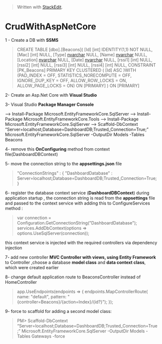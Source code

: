 > Written with [StackEdit](https://stackedit.io/).
# **CrudWithAspNetCore**

1 -  Create a DB with **SSMS**

>CREATE TABLE [dbo].[Beacons](
	[Id] [int] IDENTITY(1,1) NOT NULL,
	[Mac] [int] NULL,
	[Type] [nvarchar](100) NULL,
	[Name] [nvarchar](100) NULL,
	[Location] [nvarchar](100) NULL,
	[Date] [nvarchar](100) NULL,
	[rssi1] [int] NULL,
	[rssi2] [int] NULL,
	[rssi3] [int] NULL,
	[rssi4] [int] NULL,
 CONSTRAINT [PK_Beacons] PRIMARY KEY CLUSTERED 
(
	[Id] ASC
)WITH (PAD_INDEX = OFF, STATISTICS_NORECOMPUTE = OFF, IGNORE_DUP_KEY = OFF, ALLOW_ROW_LOCKS = ON, ALLOW_PAGE_LOCKS = ON) ON [PRIMARY]
) ON [PRIMARY]

2- Create an Asp.Net Core with **Visual Studio**

3- Visual Studio **Package Manager Console**

--> Install-Package Microsoft.EntityFrameworkCore.SqlServer
--> Install-Package Microsoft.EntityFrameworkCore.Tools
--> Install-Package Microsoft.EntityFrameworkCore.SqlServer
--> Scaffold-DbContext “Server=localhost;Database=DashboardDB;Trusted_Connection=True;” Microsoft.EntityFrameworkCore.SqlServer -OutputDir Models -Tables Beacons

4- remove this **OnConfiguring** method from context file(DashboardDBContext)

5- move the connection string to the **appsettings.json** file
>"ConnectionStrings" : {
"DashboardDatabase" : Server=localhost;Database=DashboardDB;Trusted_Connection=True;
}

6- register the database context service (**DashboardDBContext**) during application startup , the connection string is read from the **appsettings** file and passed to the context service with adding this to ConfigureServices method :
>var connection = Configuration.GetConnectionString("DashboardDatabase");
            services.AddDbContext<DashboardDBContext>(options => options.UseSqlServer(connection));
            
this context service is injected with the required controllers via dependency injection
            
7- add new controller **MVC Controller with views, using Entity Framework** to Controller ,choose a database **model class** and **data context class**, which were created earlier

8- change default application route to BeaconsController instead of HomeController 
> app.UseEndpoints(endpoints =>
            {
                endpoints.MapControllerRoute(
                    name: "default",
                    pattern: "{controller=Beacons}/{action=Index}/{id?}");
            });

9- force to scaffold for adding a second model class:

>PM> Scaffold-DbContext “Server=localhost;Database=DashboardDB;Trusted_Connection=True;” Microsoft.EntityFrameworkCore.SqlServer -OutputDir Models -Tables Gateways -force
